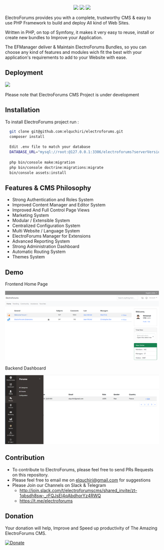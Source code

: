 <p align="center">
<a href="https://t.me/electroforums"><img src="https://img.shields.io/badge/Chat-Telegram-blue.svg"></a>
<a href="http://join.slack.com/t/electroforumscms/shared_invite/zt-1qbsdh8sw-_rFQJsEI4qAbdhorYz4RWQ"><img src="https://img.shields.io/badge/Chat-Slack-2EB67D.svg"></a>
<img src="https://raw.githubusercontent.com/elquchiri/electroforums/master/public/images/electroforums-logo.png">
</p>

ElectroForums provides you with a complete, trustworthy CMS & easy to use PHP Framework to build and deploy All kind of Web Sites.

Written in PHP, on top of Symfony, it makes it very easy to reuse, install or create new bundles to Improve your Application.

The EFManager deliver & Maintain ElectroForums Bundles, so you can choose any kind of features and modules wich fit the best with your application's requirements to add to your Website with ease.

## Deployment
![](https://img.shields.io/github/last-commit/elquchiri/electroforums?label=In%20Active%20Development)

Please note that ElectroForums CMS Project is under development

## Installation

To install ElectroForums project run :

```bash
  git clone git@github.com:elquchiri/electroforums.git
  composer install
  
  Edit .env file to match your database
  DATABASE_URL="mysql://root:@127.0.0.1:3306/electroforums?serverVersion=8&charset=utf8mb4"
  
  php bin/console make:migration
  php bin/console doctrine:migrations:migrate
  bin/console assets:install
```


## Features & CMS Philosophy

- Strong Authentication and Roles System
- Improved Content Manager and Editor System
- Improved And Full Control Page Views
- Marketing System
- Modular / Extensible System
- Centralized Configuration System
- Multi Website / Language System
- ElectroForums Manager for Extensions
- Advanced Reporting System
- Strong Administration Dashboard
- Automatic Routing System
- Themes System


## Demo

Frontend Home Page

![image](public/images/frontend-demo.png)

Backend Dashboard

![image](public/images/backend-demo.png)

## Contribution

- To contribute to ElectroForums, please feel free to send PRs Requests on this repository.
- Please feel free to email me on [elquchiri@gmail.com](mailto:elquchiri@gmail.com) for suggestions
- Please Join our Channels on Slack & Telegram
   - http://join.slack.com/t/electroforumscms/shared_invite/zt-1qbsdh8sw-_rFQJsEI4qAbdhorYz4RWQ
   - https://t.me/electroforums

## Donation

Your donation will help, Improve and Speed up productivity of The Amazing ElectroForums CMS.

[![Donate](https://img.shields.io/badge/Donate-Buymeacoffee-green.svg)](https://www.buymeacoffee.com/elquchiriw?new=1)
